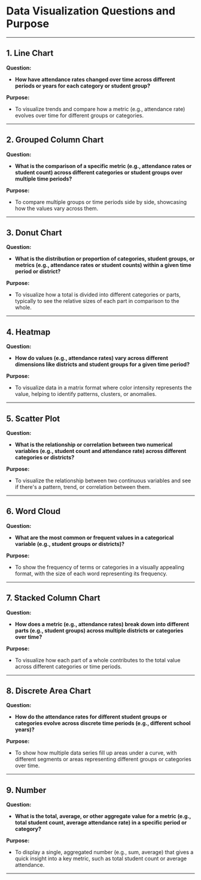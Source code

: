 # Data Visualization Questions and Purpose

----------------------------------------------------------------------------------------------------------------

## 1. Line Chart
**Question:**  
- **How have attendance rates changed over time across different periods or years for each category or student group?**

**Purpose:**  
- To visualize trends and compare how a metric (e.g., attendance rate) evolves over time for different groups or categories.

---

## 2. Grouped Column Chart
**Question:**  
- **What is the comparison of a specific metric (e.g., attendance rates or student count) across different categories or student groups over multiple time periods?**

**Purpose:**  
- To compare multiple groups or time periods side by side, showcasing how the values vary across them.

---

## 3. Donut Chart
**Question:**  
- **What is the distribution or proportion of categories, student groups, or metrics (e.g., attendance rates or student counts) within a given time period or district?**

**Purpose:**  
- To visualize how a total is divided into different categories or parts, typically to see the relative sizes of each part in comparison to the whole.

---

## 4. Heatmap
**Question:**  
- **How do values (e.g., attendance rates) vary across different dimensions like districts and student groups for a given time period?**

**Purpose:**  
- To visualize data in a matrix format where color intensity represents the value, helping to identify patterns, clusters, or anomalies.

---

## 5. Scatter Plot
**Question:**  
- **What is the relationship or correlation between two numerical variables (e.g., student count and attendance rate) across different categories or districts?**

**Purpose:**  
- To visualize the relationship between two continuous variables and see if there's a pattern, trend, or correlation between them.

---

## 6. Word Cloud
**Question:**  
- **What are the most common or frequent values in a categorical variable (e.g., student groups or districts)?**

**Purpose:**  
- To show the frequency of terms or categories in a visually appealing format, with the size of each word representing its frequency.

---

## 7. Stacked Column Chart
**Question:**  
- **How does a metric (e.g., attendance rates) break down into different parts (e.g., student groups) across multiple districts or categories over time?**

**Purpose:**  
- To visualize how each part of a whole contributes to the total value across different categories or time periods.

---

## 8. Discrete Area Chart
**Question:**  
- **How do the attendance rates for different student groups or categories evolve across discrete time periods (e.g., different school years)?**

**Purpose:**  
- To show how multiple data series fill up areas under a curve, with different segments or areas representing different groups or categories over time.

---

## 9. Number
**Question:**  
- **What is the total, average, or other aggregate value for a metric (e.g., total student count, average attendance rate) in a specific period or category?**

**Purpose:**  
- To display a single, aggregated number (e.g., sum, average) that gives a quick insight into a key metric, such as total student count or average attendance.

---


